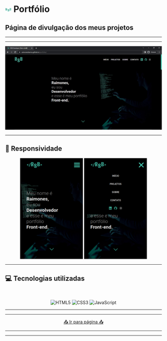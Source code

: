 <h1><span><img src="./img/favicon.png" width="20em"></span> Portfólio</h1> 

## Página de divulgação dos meus projetos

----
----

![](img/p9.jpg)



----

## 📲 Responsividade
<div align="center">

  <img width="40%" src="./img/mob1.png"/>
  <img width="40%" src="./img/mob2.png"/>

</div>

----

## 💻 Tecnologias utilizadas
<br>
<div align="center">

![HTML5](https://img.shields.io/badge/html5-%23E34F26.svg?style=for-the-badge&logo=html5&logoColor=white) ![CSS3](https://img.shields.io/badge/css3-%231572B6.svg?style=for-the-badge&logo=css3&logoColor=white) ![JavaScript](https://img.shields.io/badge/javascript-%23323330.svg?style=for-the-badge&logo=javascript&logoColor=%23F7DF1E)

</div>

----
----

<div align='center'>
<a href="https://raimonesbarros.github.io/portfolio/"> 📤 Ir para página 📤 </a>

----
----

